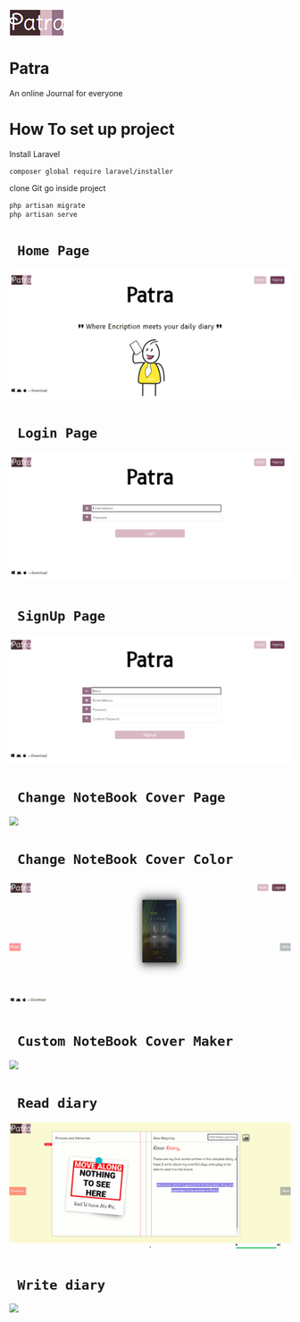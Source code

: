 <img src="screenshots/patra_logo.PNG"><br/>
# Patra
 An online Journal for everyone
 
 # How To set up project
 
Install Laravel
```
composer global require laravel/installer
 ```
clone Git
go inside project 
```
php artisan migrate
php artisan serve
```

 
# ` Home Page`
<img src="screenshots/patra_homepage.png"><br/>


# ` Login Page`
<img src="screenshots/patra_loginpage.png"><br/>

# ` SignUp Page`
<img src="screenshots/patra_signuppage.png"><br/>

# ` Change NoteBook Cover Page`
<img src="screenshots/patra_changecover.gif"><br/>


# ` Change NoteBook Cover Color`
<img src="screenshots/patra_changecover_color.gif"><br/>


# ` Custom NoteBook Cover Maker`
<img src="screenshots/patra_notebook_custom_cover_diary.gif"><br/>

# ` Read diary`
<img src="screenshots/patra_read_diary.gif"><br/>

# ` Write diary`
<img src="screenshots/patra_write_diary.gif"><br/>
